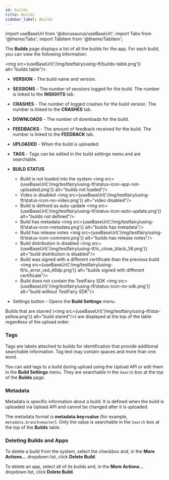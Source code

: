 ```yaml
---
id: builds
title: Builds
sidebar_label: Builds
---
```


import useBaseUrl from '@docusaurus/useBaseUrl';
import Tabs from '@theme/Tabs';
import TabItem from '@theme/TabItem';

The **Builds** page displays a list of all the builds for the app. For each build, you can view the following information:

<img src={useBaseUrl('/img/testfairy/using-tf/builds-table.png')} alt="builds table"/>

- **VERSION** - The build name and version.

- **SESSIONS** - The number of sessions logged for the build. The number is linked to the **INSIGHTS** tab.

- **CRASHES** - The number of logged crashes for the build version. The number is linked to the **CRASHES** tab.

- **DOWNLOADS** - The number of downloads for the build.

- **FEEDBACKS** - The amount of feedback received for the build. The number is linked to the **FEEDBACK** tab.

- **UPLOADED** - When the build is uploaded.

- **TAGS** - Tags can be edited in the build settings menu and are searchable.

- **BUILD STATUS**

  - Build is not loaded into the system <img src={useBaseUrl('/img/testfairy/using-tf/status-icon-app-not-uploaded.png')} alt="builds not loaded"/>
  - Video is disabled <img src={useBaseUrl('/img/testfairy/using-tf/status-icon-no-video.png')} alt="video disabled"/>
  - Build is defined as auto-update <img src={useBaseUrl('/img/testfairy/using-tf/status-icon-auto-update.png')} alt="builds not defined"/>
  - Build has metadata <img src={useBaseUrl('/img/testfairy/using-tf/status-icon-metadata.png')} alt="builds has metadata"/>
  - Build has release notes <img src={useBaseUrl('/img/testfairy/using-tf/status-icon-comment.png')} alt="builds has release notes"/>
  - Build distribution is disabled <img src={useBaseUrl('/img/testfairy/using-tf/ic_close_black_36.png')} alt="build distribution is disabled"/>
  - Build was signed with a different certificate than the previous build <img src={useBaseUrl('/img/testfairy/using-tf/ic_error_red_48dp.png')} alt="builds signed with different certificate"/>
  - Build does not contain the TestFairy SDK <img src={useBaseUrl('/img/testfairy/using-tf/status-icon-no-sdk.png')} alt="build without TestFairy SDK"/>

- Settings button - Opens the **Build Settings** menu.

Builds that are starred (<img src={useBaseUrl('/img/testfairy/using-tf/star-yellow.png')} alt="build stared"/>) are displayed at the top of the table regardless of the upload order.

### Tags

Tags are labels attached to builds for identification that provide additional searchable information. Tag text may contain spaces and more than one word.

You can add tags to a build during upload using the Upload API or edit them in the **Build Settings** menu. They are searchable in the `Search` box at the top of the **Builds** page.

### Metadata

Metadata is specific information about a build. It is defined when the build is uploaded via Upload API and cannot be changed after it is uploaded.

The metadata format is **metadata.key=value** (for example, `metadata.branch=master`). Only the value is searchable in the `Search` box at the top of the **Builds** table.

### Deleting Builds and Apps

To delete a build from the system, select the checkbox and, in the **More Actions…** dropdown list, click **Delete Build**.

To delete an app, select all of its builds and, in the **More Actions…** dropdown list, click **Delete Build**.
